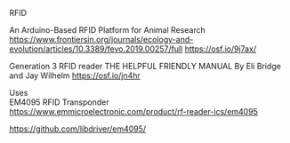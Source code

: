 RFID

An Arduino-Based RFID Platform for Animal Research \
https://www.frontiersin.org/journals/ecology-and-evolution/articles/10.3389/fevo.2019.00257/full
https://osf.io/9j7ax/

Generation 3 RFID reader THE HELPFUL FRIENDLY MANUAL By Eli Bridge and Jay Wilhelm
https://osf.io/jn4hr

Uses \
EM4095 RFID Transponder \
https://www.emmicroelectronic.com/product/rf-reader-ics/em4095

https://github.com/libdriver/em4095/
